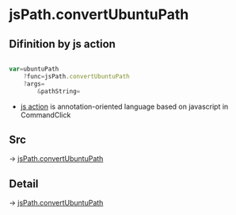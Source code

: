 # jsPath.convertUbuntuPath

## Difinition by js action

```js.js

var=ubuntuPath
	?func=jsPath.convertUbuntuPath
	?args=
		&pathString=
```

- [js action](#) is annotation-oriented language based on javascript in CommandClick

## Src

-> [jsPath.convertUbuntuPath](https://github.com/puutaro/CommandClick/blob/master/app/src/main/java/com/puutaro/commandclick/fragment_lib/terminal_fragment/js_interface/JsPath.kt#L138)

## Detail

-> [jsPath.convertUbuntuPath](https://github.com/puutaro/CommandClick/blob/master/md/developer/js_interface/details/JsPath/convertUbuntuPath.md)
